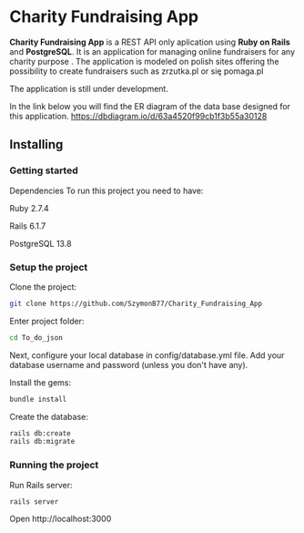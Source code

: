 # Charity Fundraising App

**Charity Fundraising App** is a REST API only aplication using **Ruby on Rails** and **PostgreSQL**. It is an application for managing online fundraisers for any charity purpose .
The application is modeled on polish sites offering the possibility to create fundraisers such as zrzutka.pl or się pomaga.pl

The application is still under development.

In the link below you will find the ER diagram of the data base designed for this application. 
https://dbdiagram.io/d/63a4520f99cb1f3b55a30128
## Installing

### Getting started

Dependencies
To run this project you need to have:

Ruby 2.7.4

Rails 6.1.7

PostgreSQL 13.8

### Setup the project
Clone the project:
``` bash
git clone https://github.com/SzymonB77/Charity_Fundraising_App
```

Enter project folder:
``` bash
cd To_do_json
```

Next, configure your local database in config/database.yml file. Add your database username and password (unless you don't have any).

Install the gems:
``` bash
bundle install
```

Create the database:
``` bash
rails db:create 
rails db:migrate 
```

### Running the project

Run Rails server:
```bash
rails server
```
Open http://localhost:3000
